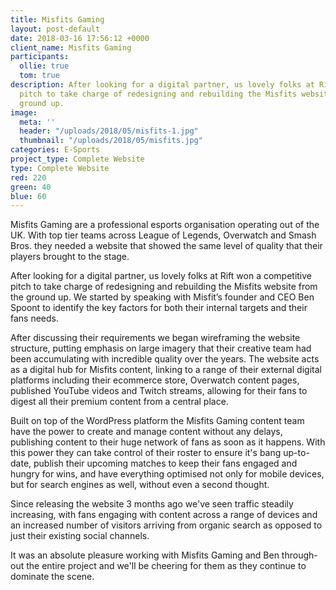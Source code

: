 ```yaml
---
title: Misfits Gaming
layout: post-default
date: 2018-03-16 17:56:12 +0000
client_name: Misfits Gaming
participants:
  ollie: true
  tom: true
description: After looking for a digital partner, us lovely folks at Rift won a competitive
  pitch to take charge of redesigning and rebuilding the Misfits website from the
  ground up.
image:
  meta: ''
  header: "/uploads/2018/05/misfits-1.jpg"
  thumbnail: "/uploads/2018/05/misfits.jpg"
categories: E-Sports
project_type: Complete Website
type: Complete Website
red: 220
green: 40
blue: 60
---
```

Misfits Gaming are a professional esports organisation operating out of the UK. With top tier teams across League of Legends, Overwatch and Smash Bros. they needed a website that showed the same level of quality that their players brought to the stage.

After looking for a digital partner, us lovely folks at Rift won a competitive pitch to take charge of redesigning and rebuilding the Misfits website from the ground up. We started by speaking with Misfit’s founder and CEO Ben Spoont to identify the key factors for both their internal targets and their fans needs.

After discussing their requirements we began wireframing the website structure, putting emphasis on large imagery that their creative team had been accumulating with incredible quality over the years. The website acts as a digital hub for Misfits content, linking to a range of their external digital platforms including their ecommerce store, Overwatch content pages, published YouTube videos and Twitch streams, allowing for their fans to digest all their premium content from a central place.

Built on top of the WordPress platform the Misfits Gaming content team have the power to create and manage content without any delays, publishing content to their huge network of fans as soon as it happens. With this power they can take control of their roster to ensure it's bang up-to-date, publish their upcoming matches to keep their fans engaged and hungry for wins, and have everything optimised not only for mobile devices, but for search engines as well, without even a second thought.

Since releasing the website 3 months ago we've seen traffic steadily increasing, with fans engaging with content across a range of devices and an increased number of visitors arriving from organic search as opposed to just their existing social channels.

It was an absolute pleasure working with Misfits Gaming and Ben through-out the entire project and we'll be cheering for them as they continue to dominate the scene.